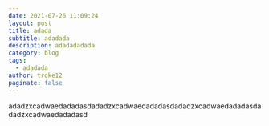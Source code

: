 ```yaml
---
date: 2021-07-26 11:09:24
layout: post
title: adada
subtitle: adadada
description: adadadadada
category: blog
tags:
  - adadada
author: troke12
paginate: false
---
```

adadzxcadwaedadadasdadadzxcadwaedadadasdadadzxcadwaedadadasdadadzxcadwaedadadasd